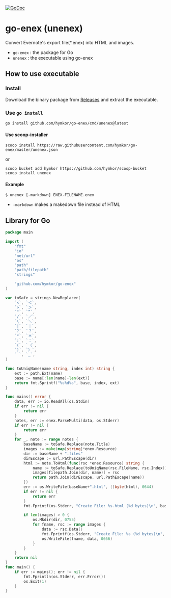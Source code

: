 [![GoDoc](https://godoc.org/github.com/hymkor/go-enex?status.svg)](https://pkg.go.dev/github.com/hymkor/go-enex)

go-enex (unenex)
================

Convert Evernote's export file(\*.enex) into HTML and images.

- `go-enex` : the package for Go
- `unenex` : the executable using go-enex

How to use executable
---------------------

### Install

Download the binary package from [Releases](https://github.com/hymkor/go-enex/releases) and extract the executable.

### Use `go install`

```
go install github.com/hymkor/go-enex/cmd/unenex@latest
```

#### Use scoop-installer

```
scoop install https://raw.githubusercontent.com/hymkor/go-enex/master/unenex.json
```

or

```
scoop bucket add hymkor https://github.com/hymkor/scoop-bucket
scoop install unenex
```

#### Example

```
$ unenex [-markdown] ENEX-FILENAME.enex
```

- `-markdown` makes a makedown file instead of HTML

Library for Go
--------------

```example.go
package main

import (
    "fmt"
    "io"
    "net/url"
    "os"
    "path"
    "path/filepath"
    "strings"

    "github.com/hymkor/go-enex"
)

var toSafe = strings.NewReplacer(
    `<`, `＜`,
    `>`, `＞`,
    `"`, `”`,
    `/`, `／`,
    `\`, `＼`,
    `|`, `｜`,
    `?`, `？`,
    `*`, `＊`,
    `:`, `：`,
    `(`, `（`,
    `)`, `）`,
    ` `, `_`,
)

func toUniqName(name string, index int) string {
    ext := path.Ext(name)
    base := name[:len(name)-len(ext)]
    return fmt.Sprintf("%s%d%s", base, index, ext)
}

func mains() error {
    data, err := io.ReadAll(os.Stdin)
    if err != nil {
        return err
    }
    notes, err := enex.ParseMulti(data, os.Stderr)
    if err != nil {
        return err
    }
    for _, note := range notes {
        baseName := toSafe.Replace(note.Title)
        images := make(map[string]*enex.Resource)
        dir := baseName + ".files"
        dirEscape := url.PathEscape(dir)
        html := note.ToHtml(func(rsc *enex.Resource) string {
            name := toSafe.Replace(toUniqName(rsc.FileName, rsc.Index))
            images[filepath.Join(dir, name)] = rsc
            return path.Join(dirEscape, url.PathEscape(name))
        })
        err := os.WriteFile(baseName+".html", []byte(html), 0644)
        if err != nil {
            return err
        }
        fmt.Fprintf(os.Stderr, "Create File: %s.html (%d bytes)\n", baseName, len(html))

        if len(images) > 0 {
            os.Mkdir(dir, 0755)
            for fname, rsc := range images {
                data := rsc.Data()
                fmt.Fprintf(os.Stderr, "Create File: %s (%d bytes)\n", fname, len(data))
                os.WriteFile(fname, data, 0666)
            }
        }
    }
    return nil
}
func main() {
    if err := mains(); err != nil {
        fmt.Fprintln(os.Stderr, err.Error())
        os.Exit(1)
    }
}
```
